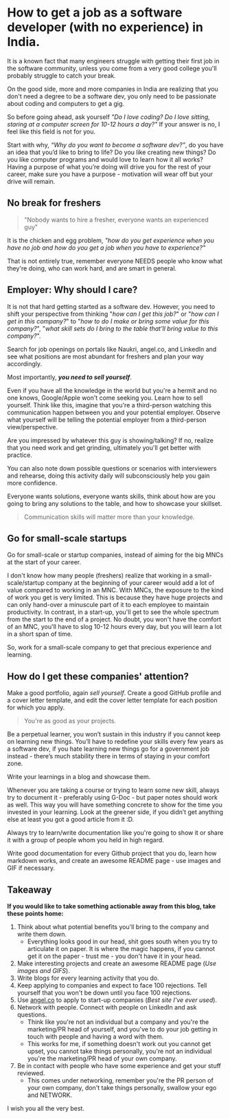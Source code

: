 # How to get a job as a software developer (with no experience) in India.

It is a known fact that many engineers struggle with getting their first job in the software community, unless you come from a very good college you'll probably struggle to catch your break.

On the good side, more and more companies in India are realizing that you don't need a degree to be a software dev, you only need to be passionate about coding and computers to get a gig.

So before going ahead, ask yourself _"Do I love coding? Do I love sitting, staring at a computer screen for 10-12 hours a day?"_ If your answer is no, I feel like this field is not for you.

Start with why, _“Why do you want to become a software dev?”_, do you have an idea that you’d like to bring to life? Do you like creating new things? Do you like computer programs and would love to learn how it all works? Having a purpose of what you’re doing will drive you for the rest of your career, make sure you have a purpose - motivation will wear off but your drive will remain.

## No break for freshers

> "Nobody wants to hire a fresher, everyone wants an experienced guy"

It is the chicken and egg problem, _"how do you get experience when you have no job and how do you get a job when you have to experience?"_

That is not entirely true, remember everyone NEEDS people who know what they're doing, who can work hard, and are smart in general.

## Employer: Why should I care?

It is not that hard getting started as a software dev. However, you need to shift your perspective from thinking "_how can I get this job?_" or "_how can I get in this company?_" to "_how to do I make or bring some value for this company?_", "_what skill sets do I bring to the table that'll bring value to this company?_". 

Search for job openings on portals like Naukri, angel.co, and LinkedIn and see what positions are most abundant for freshers and plan your way accordingly.

Most importantly, **_you need to sell yourself_**. 

Even if you have all the knowledge in the world but you're a hermit and no one knows, Google/Apple won't come seeking you. Learn how to sell yourself. Think like this, imagine that you're a third-person watching this communication happen between you and your potential employer. Observe what yourself will be telling the potential employer from a third-person view/perspective. 

Are you impressed by whatever this guy is showing/talking? If no, realize that you need work and get grinding, ultimately you'll get better with practice.

You can also note down possible questions or scenarios with interviewers and rehearse, doing this activity daily will subconsciously help you gain more confidence.

Everyone wants solutions, everyone wants skills, think about how are you going to bring any solutions to the table, and how to showcase your skillset.

> Communication skills will matter more than your knowledge.

## Go for small-scale startups

Go for small-scale or startup companies, instead of aiming for the big MNCs at the start of your career.

I don't know how many people (freshers) realize that working in a small-scale/startup company at the beginning of your career would add a lot of value compared to working in an MNC. With MNCs, the exposure to the kind of work you get is very limited. This is because they have huge projects and can only hand-over a minuscule part of it to each employee to maintain productivity. In contrast, in a start-up, you'll get to see the whole spectrum from the start to the end of a project. No doubt, you won't have the comfort of an MNC, you'll have to slog 10-12 hours every day, but you will learn a lot in a short span of time.

So, work for a small-scale company to get that precious experience and learning.

## How do I get these companies' attention?

Make a good portfolio, again _sell yourself_. Create a good GitHub profile and a cover letter template, and edit the cover letter template for each position for which you apply.

> You're as good as your projects.

Be a perpetual learner, you won’t sustain in this industry if you cannot keep on learning new things. You’ll have to redefine your skills every few years as a software dev, if you hate learning new things go for a government job instead - there’s much stability there in terms of staying in your comfort zone.

Write your learnings in a blog and showcase them. 

Whenever you are taking a course or trying to learn some new skill, always try to document it - preferably using G-Doc - but paper notes should work as well. This way you will have something concrete to show for the time you invested in your learning. Look at the greener side, if you didn’t get anything else at least you got a good article from it :D.

Always try to learn/write documentation like you're going to show it or share it with a group of people whom you held in high regard.

Write good documentation for every Github project that you do, learn how markdown works, and create an awesome README page - use images and GIF if necessary.

## Takeaway

**If you would like to take something actionable away from this blog, take these points home:**

1. Think about what potential benefits you'll bring to the company and write them down. 
	* Everything looks good in our head, shit goes south when you try to articulate it on paper. It is where the magic happens, if you cannot get it on the paper - trust me - you don't have it in your head.
2. Make interesting projects and create an awesome README page (*Use images and GIFS*).
3. Write blogs for every learning activity that you do.
4. Keep applying to companies and expect to face 100 rejections. Tell yourself that you won't be down until you face 100 rejections.
5. Use [angel.co](https://angel.co/) to apply to start-up companies (*Best site I've ever used*).
6. Network with people. Connect with people on LinkedIn and ask questions.
	* Think like you're not an individual but a company and you're the marketing/PR head of yourself, and you've to do your job getting in touch with people and having a word with them. 
    * This works for me, if something doesn't work out you cannot get upset, you cannot take things personally, you're not an individual you're the marketing/PR head of your own company.
7. Be in contact with people who have some experience and get your stuff reviewed.
    * This comes under networking, remember you're the PR person of your own company, don't take things personally, swallow your ego and NETWORK.

I wish you all the very best.

